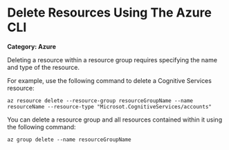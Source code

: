 # Delete Resources Using The Azure CLI

__Category: Azure__

Deleting a resource within a resource group requires specifying the name and type of the resource. 

For example, use the following command to delete a Cognitive Services resource:

```shell
az resource delete --resource-group resourceGroupName --name resourceName --resource-type "Microsot.CognitiveServices/accounts"
```

You can delete a resource group and all resources contained within it using the following command:

```shell
az group delete --name resourceGroupName
```
